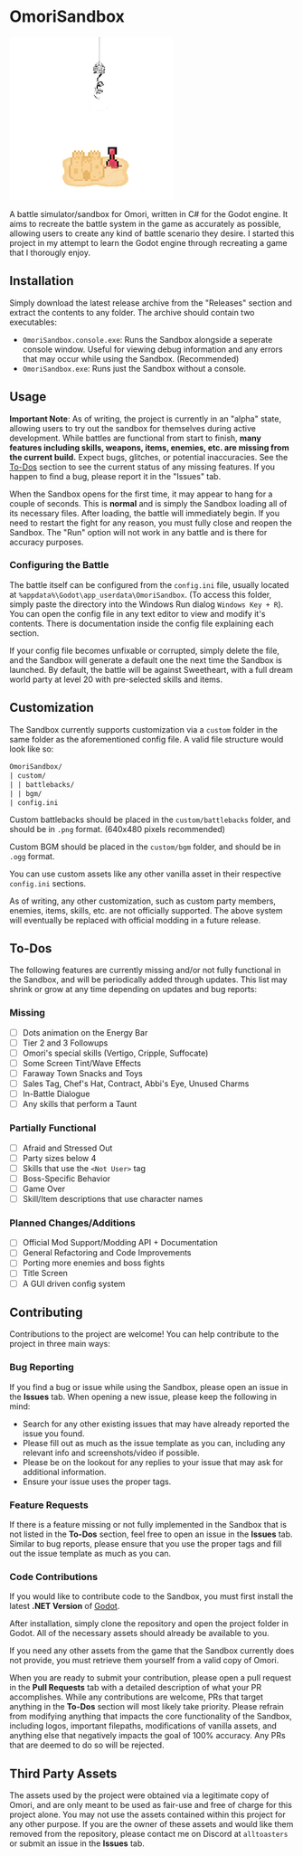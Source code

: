 # OmoriSandbox
![OmoriSandbox Logo](./assets/logo.png)

A battle simulator/sandbox for Omori, written in C# for the Godot engine. It aims to recreate the battle system in the game as accurately as possible, allowing users to create any kind of battle scenario they desire. I started this project in my attempt to learn the Godot engine through recreating a game that I thorougly enjoy.
## Installation
Simply download the latest release archive from the "Releases" section and extract the contents to any folder. The archive should contain two executables:
- `OmoriSandbox.console.exe`: Runs the Sandbox alongside a seperate console window. Useful for viewing debug information and any errors that may occur while using the Sandbox. (Recommended)
- `OmoriSandbox.exe`: Runs just the Sandbox without a console.

## Usage
**Important Note**: As of writing, the project is currently in an "alpha" state, allowing users to try out the sandbox for themselves during active development. While battles are functional from start to finish, __many features including skills, weapons, items, enemies, etc. are missing from the current build.__ Expect bugs, glitches, or potential inaccuracies. See the [To-Dos](#To-Dos) section to see the current status of any missing features. If you happen to find a bug, please report it in the "Issues" tab.

When the Sandbox opens for the first time, it may appear to hang for a couple of seconds. This is **normal** and is simply the Sandbox loading all of its necessary files. After loading, the battle will immediately begin. If you need to restart the fight for any reason, you must fully close and reopen the Sandbox. The "Run" option will not work in any battle and is there for accuracy purposes.

### Configuring the Battle
The battle itself can be configured from the `config.ini` file, usually located at `%appdata%\Godot\app_userdata\OmoriSandbox`. (To access this folder, simply paste the directory into the Windows Run dialog `Windows Key + R`). You can open the config file in any text editor to view and modify it's contents. There is documentation inside the config file explaining each section.

If your config file becomes unfixable or corrupted, simply delete the file, and the Sandbox will generate a default one the next time the Sandbox is launched. By default, the battle will be against Sweetheart, with a full dream world party at level 20 with pre-selected skills and items.

## Customization
The Sandbox currently supports customization via a `custom` folder in the same folder as the aforementioned config file.
A valid file structure would look like so:
```
OmoriSandbox/
| custom/
| |	battlebacks/
| |	bgm/
| config.ini
```
Custom battlebacks should be placed in the `custom/battlebacks` folder, and should be in `.png` format. (640x480 pixels recommended)

Custom BGM should be placed in the `custom/bgm` folder, and should be in `.ogg` format.

You can use custom assets like any other vanilla asset in their respective `config.ini` sections.

As of writing, any other customization, such as custom party members, enemies, items, skills, etc. are not officially supported. The above system will eventually be replaced with official modding in a future release.

## To-Dos
The following features are currently missing and/or not fully functional in the Sandbox, and will be periodically added through updates. This list may shrink or grow at any time depending on updates and bug reports:
### Missing
- [ ] Dots animation on the Energy Bar
- [ ] Tier 2 and 3 Followups
- [ ] Omori's special skills (Vertigo, Cripple, Suffocate)
- [ ] Some Screen Tint/Wave Effects
- [ ] Faraway Town Snacks and Toys
- [ ] Sales Tag, Chef's Hat, Contract, Abbi's Eye, Unused Charms
- [ ] In-Battle Dialogue
- [ ] Any skills that perform a Taunt
### Partially Functional
- [ ] Afraid and Stressed Out
- [ ] Party sizes below 4
- [ ] Skills that use the `<Not User>` tag
- [ ] Boss-Specific Behavior
- [ ] Game Over
- [ ] Skill/Item descriptions that use character names
### Planned Changes/Additions
- [ ] Official Mod Support/Modding API + Documentation
- [ ] General Refactoring and Code Improvements
- [ ] Porting more enemies and boss fights
- [ ] Title Screen
- [ ] A GUI driven config system

## Contributing
Contributions to the project are welcome! You can help contribute to the project in three main ways:
### Bug Reporting
If you find a bug or issue while using the Sandbox, please open an issue in the **Issues** tab. When opening a new issue, please keep the following in mind:
- Search for any other existing issues that may have already reported the issue you found.
- Please fill out as much as the issue template as you can, including any relevant info and screenshots/video if possible.
- Please be on the lookout for any replies to your issue that may ask for additional information.
- Ensure your issue uses the proper tags.
### Feature Requests
If there is a feature missing or not fully implemented in the Sandbox that is not listed in the **To-Dos** section, feel free to open an issue in the **Issues** tab. Similar to bug reports, please ensure that you use the proper tags and fill out the issue template as much as you can.
### Code Contributions
If you would like to contribute code to the Sandbox, you must first install the latest **.NET Version** of [Godot](https://godotengine.org/download/).

After installation, simply clone the repository and open the project folder in Godot. All of the necessary assets should already be available to you. 

If you need any other assets from the game that the Sandbox currently does not provide, you must retrieve them yourself from a valid copy of Omori.

When you are ready to submit your contribution, please open a pull request in the **Pull Requests** tab with a detailed description of what your PR accomplishes. While any contributions are welcome, PRs that target anything in the **To-Dos** section will most likely take priority. 
Please refrain from modifying anything that impacts the core functionality of the Sandbox, including logos, important filepaths, modifications of vanilla assets, and anything else that negatively impacts the goal of  100% accuracy. Any PRs that are deemed to do so will be rejected.

## Third Party Assets
The assets used by the project were obtained via a legitimate copy of Omori, and are only meant to be used as fair-use and free of charge for this project alone. You may not use the assets contained within this project for any other purpose. If you are the owner of these assets and would like them removed from the repository, please contact me on Discord at `alltoasters` or submit an issue in the **Issues** tab.
